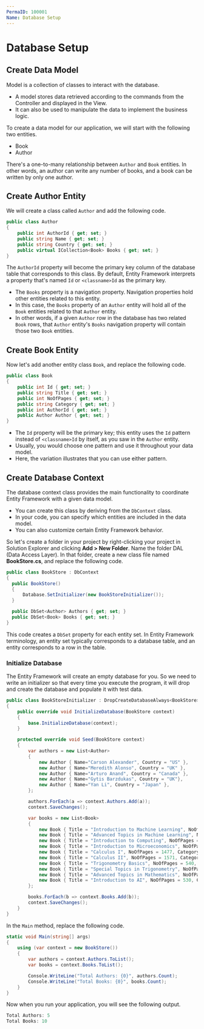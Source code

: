 ```yaml
---
PermaID: 100001
Name: Database Setup
---
```


# Database Setup

## Create Data Model

Model is a collection of classes to interact with the database.

 - A model stores data retrieved according to the commands from the Controller and displayed in the View.
 - It can also be used to manipulate the data to implement the business logic.

To create a data model for our application, we will start with the following two entities.

 - Book
 - Author

There's a one-to-many relationship between `Author` and `Book` entities. In other words, an author can write any number of books, and a book can be written by only one author.

## Create Author Entity

We will create a class called `Author` and add the following code.

```csharp
public class Author
{
    public int AuthorId { get; set; }
    public string Name { get; set; }
    public string Country { get; set; }
    public virtual ICollection<Book> Books { get; set; }
}
```

The `AuthorId` property will become the primary key column of the database table that corresponds to this class. By default, Entity Framework interprets a property that's named `Id` or `<classname>Id` as the primary key.

 - The `Books` property is a navigation property. Navigation properties hold other entities related to this entity. 
 - In this case, the `Books` property of an `Author` entity will hold all of the `Book` entities related to that `Author` entity. 
 - In other words, if a given `Author` row in the database has two related `Book` rows, that `Author` entity's `Books` navigation property will contain those two `Book` entities.

## Create Book Entity

Now let's add another entity class `Book`, and replace the following code.

```csharp
public class Book
{
    public int Id { get; set; }
    public string Title { get; set; }
    public int NoOfPages { get; set; }
    public string Category { get; set; }
    public int AuthorId { get; set; }
    public Author Author { get; set; }
}
```

 - The `Id` property will be the primary key; this entity uses the `Id` pattern instead of `<classname>Id` by itself, as you saw in the `Author` entity. 
 - Usually, you would choose one pattern and use it throughout your data model. 
 - Here, the variation illustrates that you can use either pattern. 

## Create Database Context

The database context class provides the main functionality to coordinate Entity Framework with a given data model. 

 - You can create this class by deriving from the `DbContext` class. 
 - In your code, you can specify which entities are included in the data model. 
 - You can also customize certain Entity Framework behavior. 

So let's create a folder in your project by right-clicking your project in Solution Explorer and clicking **Add > New Folder**. Name the folder DAL (Data Access Layer). In that folder, create a new class file named **BookStore.cs**, and replace the following code.

  ```csharp
public class BookStore : DbContext
{
    public BookStore()
    {
        Database.SetInitializer(new BookStoreInitializer());
    }

    public DbSet<Author> Authors { get; set; }
    public DbSet<Book> Books { get; set; }
}
```

This code creates a `DbSet` property for each entity set. In Entity Framework terminology, an entity set typically corresponds to a database table, and an entity corresponds to a row in the table.

### Initialize Database

The Entity Framework will create an empty database for you. So we need to write an initializer so that every time you execute the program, it will drop and create the database and populate it with test data.

```csharp
public class BookStoreInitializer : DropCreateDatabaseAlways<BookStore>
{
    public override void InitializeDatabase(BookStore context)
    {
        base.InitializeDatabase(context);
    }

    protected override void Seed(BookStore context)
    {
        var authors = new List<Author>
        {
            new Author { Name="Carson Alexander", Country = "US" },
            new Author { Name="Meredith Alonso", Country = "UK" },
            new Author { Name="Arturo Anand", Country = "Canada" },
            new Author { Name="Gytis Barzdukas", Country = "UK"},
            new Author { Name="Yan Li", Country = "Japan" },
        };

        authors.ForEach(a => context.Authors.Add(a));
        context.SaveChanges();

        var books = new List<Book>
        {
            new Book { Title = "Introduction to Machine Learning", NoOfPages = 530, Category = "AI", AuthorId = 1 },
            new Book { Title = "Advanced Topics in Machine Learning", NoOfPages = 380, Category = "AI", AuthorId = 1 },
            new Book { Title = "Introduction to Computing", NoOfPages = 1171, Category = "Computer", AuthorId = 1 },
            new Book { Title = "Introduction to Microeconomics", NoOfPages = 437, Category = "Math", AuthorId = 2 },
            new Book { Title = "Calculus I", NoOfPages = 1477, Category = "Math", AuthorId = 3 },
            new Book { Title = "Calculus II", NoOfPages = 1571, Category = "Math", AuthorId = 3 },
            new Book { Title = "Trigonometry Basics", NoOfPages = 540, Category = "Math", AuthorId = 4 },
            new Book { Title = "Special Topics in Trigonometry", NoOfPages = 490, Category = "Math", AuthorId = 4 },
            new Book { Title = "Advanced Topics in Mathematics", NoOfPages = 895, Category = "Math", AuthorId = 4 },
            new Book { Title = "Introduction to AI", NoOfPages = 530, Category = "AI", AuthorId = 4 },
        };

        books.ForEach(b => context.Books.Add(b));
        context.SaveChanges();
    }
}
```

In the `Main` method, replace the following code.

```csharp
static void Main(string[] args)
{
    using (var context = new BookStore())
    {
        var authors = context.Authors.ToList();
        var books = context.Books.ToList();

        Console.WriteLine("Total Authors: {0}", authors.Count);
        Console.WriteLine("Total Books: {0}", books.Count);
    }
}
```

Now when you run your application, you will see the following output.

```csharp
Total Authors: 5
Total Books: 10
```
